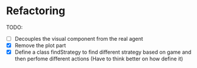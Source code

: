 # Refactoring

TODO:
- [ ] Decouples the visual component from the real agent
- [x] Remove the plot part
- [x] Define a class findStrategy to find different strategy based on game and then perfome different actions (Have to think better on how define it)
